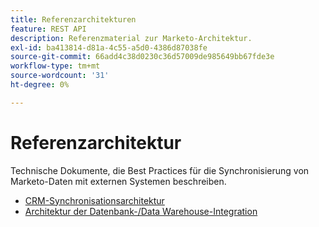 ```yaml
---
title: Referenzarchitekturen
feature: REST API
description: Referenzmaterial zur Marketo-Architektur.
exl-id: ba413814-d81a-4c55-a5d0-4386d87038fe
source-git-commit: 66add4c38d0230c36d57009de985649bb67fde3e
workflow-type: tm+mt
source-wordcount: '31'
ht-degree: 0%

---
```


# Referenzarchitektur

Technische Dokumente, die Best Practices für die Synchronisierung von Marketo-Daten mit externen Systemen beschreiben.

- [CRM-Synchronisationsarchitektur](../sync-architecture-whitepaper.pdf)
- [Architektur der Datenbank-/Data Warehouse-Integration](../reference_architecture.pdf)
